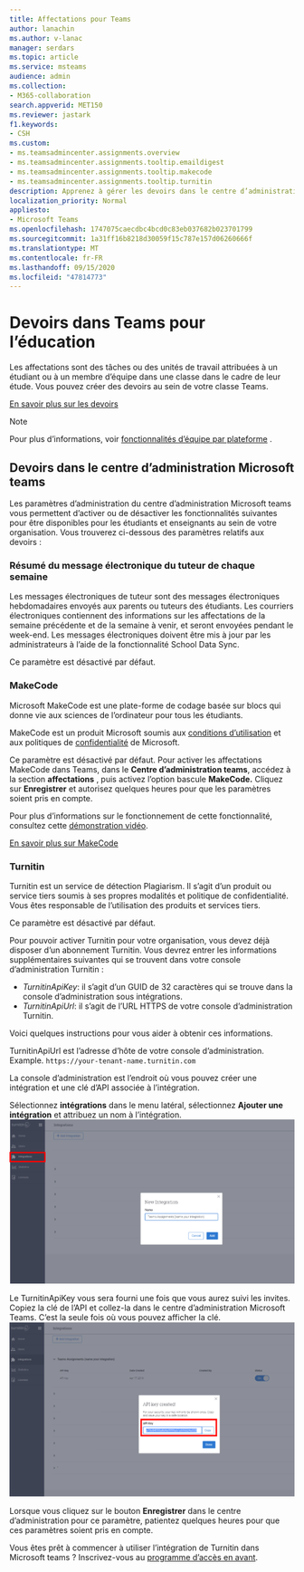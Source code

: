 ```yaml
---
title: Affectations pour Teams
author: lanachin
ms.author: v-lanac
manager: serdars
ms.topic: article
ms.service: msteams
audience: admin
ms.collection:
- M365-collaboration
search.appverid: MET150
ms.reviewer: jastark
f1.keywords:
- CSH
ms.custom:
- ms.teamsadmincenter.assignments.overview
- ms.teamsadmincenter.assignments.tooltip.emaildigest
- ms.teamsadmincenter.assignments.tooltip.makecode
- ms.teamsadmincenter.assignments.tooltip.turnitin
description: Apprenez à gérer les devoirs dans le centre d’administration Microsoft teams dans teams éducation.
localization_priority: Normal
appliesto:
- Microsoft Teams
ms.openlocfilehash: 1747075caecdbc4bcd0c83eb037682b023701799
ms.sourcegitcommit: 1a31ff16b8218d30059f15c787e157d06260666f
ms.translationtype: MT
ms.contentlocale: fr-FR
ms.lasthandoff: 09/15/2020
ms.locfileid: "47814773"
---
```

# <a name="assignments-in-teams-for-education"></a>Devoirs dans Teams pour l’éducation

Les affectations sont des tâches ou des unités de travail attribuées à un étudiant ou à un membre d’équipe dans une classe dans le cadre de leur étude. Vous pouvez créer des devoirs au sein de votre classe Teams.

[En savoir plus sur les devoirs](https://support.office.com/article/microsoft-teams-5aa4431a-8a3c-4aa5-87a6-b6401abea114?ui=en-US&rs=en-IE&ad=IE#ID0EAABAAA=Assignments)

 > [!Note]
 > Pour plus d’informations, voir [fonctionnalités d’équipe par plateforme](https://support.microsoft.com/office/teams-features-by-platform-debe7ff4-7db4-4138-b7d0-fcc276f392d3) .

## <a name="assignments-in-the-microsoft-teams-admin-center"></a>Devoirs dans le centre d’administration Microsoft teams

Les paramètres d’administration du centre d’administration Microsoft teams vous permettent d’activer ou de désactiver les fonctionnalités suivantes pour être disponibles pour les étudiants et enseignants au sein de votre organisation. Vous trouverez ci-dessous des paramètres relatifs aux devoirs :

<a name="#bkemaildigest"> </a>
### <a name="weekly-guardian-email-digest"></a>Résumé du message électronique du tuteur de chaque semaine

Les messages électroniques de tuteur sont des messages électroniques hebdomadaires envoyés aux parents ou tuteurs des étudiants. Les courriers électroniques contiennent des informations sur les affectations de la semaine précédente et de la semaine à venir, et seront envoyées pendant le week-end. Les messages électroniques doivent être mis à jour par les administrateurs à l’aide de la fonctionnalité School Data Sync.

Ce paramètre est désactivé par défaut.

<a name="bkmakecode"> </a>
### <a name="makecode"></a>MakeCode
Microsoft MakeCode est une plate-forme de codage basée sur blocs qui donne vie aux sciences de l’ordinateur pour tous les étudiants. 

MakeCode est un produit Microsoft soumis aux [conditions d’utilisation](https://go.microsoft.com/fwlink/?LinkID=206977) et aux politiques de [confidentialité](https://go.microsoft.com/fwlink/?LinkId=521839) de Microsoft.

Ce paramètre est désactivé par défaut. Pour activer les affectations MakeCode dans Teams, dans le **Centre d’administration teams**, accédez à la section **affectations** , puis activez l’option bascule **MakeCode.** Cliquez sur **Enregistrer** et autorisez quelques heures pour que les paramètres soient pris en compte.

Pour plus d’informations sur le fonctionnement de cette fonctionnalité, consultez cette [démonstration vidéo](https://makecode.com/blog/teams/teams-assignments).

[En savoir plus sur MakeCode](https://aka.ms/makecode)

<a name="#turnitin"> </a>
### <a name="turnitin"></a>Turnitin

Turnitin est un service de détection Plagiarism. Il s’agit d’un produit ou service tiers soumis à ses propres modalités et politique de confidentialité. Vous êtes responsable de l’utilisation des produits et services tiers.

Ce paramètre est désactivé par défaut.

Pour pouvoir activer Turnitin pour votre organisation, vous devez déjà disposer d’un abonnement Turnitin. Vous devrez entrer les informations supplémentaires suivantes qui se trouvent dans votre console d’administration Turnitin :

  * _TurnitinApiKey_: il s’agit d’un GUID de 32 caractères qui se trouve dans la console d’administration sous intégrations.
  * _TurnitinApiUrl_: il s’agit de l’URL HTTPS de votre console d’administration Turnitin.

Voici quelques instructions pour vous aider à obtenir ces informations.

TurnitinApiUrl est l’adresse d’hôte de votre console d’administration.
Example. `https://your-tenant-name.turnitin.com`

La console d’administration est l’endroit où vous pouvez créer une intégration et une clé d’API associée à l’intégration.

Sélectionnez **intégrations** dans le menu latéral, sélectionnez **Ajouter une intégration** et attribuez un nom à l’intégration.
![Capture d’écran montrant l’ajout d’une nouvelle intégration](./educationImages/Assignments_mopo_turnitin2.png)

Le TurnitinApiKey vous sera fourni une fois que vous aurez suivi les invites. Copiez la clé de l’API et collez-la dans le centre d’administration Microsoft Teams.  C’est la seule fois où vous pouvez afficher la clé.
![Capture d’écran montrant la copie de la clé de l’API](./educationImages/Assignments_mopo_turnitin3.png)

Lorsque vous cliquez sur le bouton **Enregistrer** dans le centre d’administration pour ce paramètre, patientez quelques heures pour que ces paramètres soient pris en compte.

Vous êtes prêt à commencer à utiliser l’intégration de Turnitin dans Microsoft teams ? Inscrivez-vous au [programme d’accès en avant](https://www.turnitin.com/products/feedback-studio/microsoft-teams-integration).
